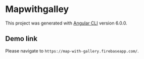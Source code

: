 # Mapwithgalley

This project was generated with [Angular CLI](https://github.com/angular/angular-cli) version 6.0.0.

## Demo link

Please navigate to `https://map-with-gallery.firebaseapp.com/`.

